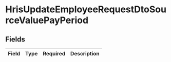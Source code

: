 # HrisUpdateEmployeeRequestDtoSourceValuePayPeriod


## Fields

| Field       | Type        | Required    | Description |
| ----------- | ----------- | ----------- | ----------- |